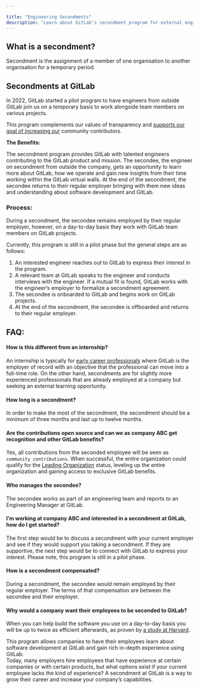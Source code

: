 ```yaml
---

title: "Engineering Secondments"
description: "Learn about GitLab's secondment program for external engineers."
---
```


<link rel="stylesheet" type="text/css" href="/stylesheets/biztech.css" />







## What is a secondment?

Secondment is the assignment of a member of one organisation to another organisation for a temporary period.

## Secondments at GitLab

In 2022, GitLab started a pilot program to have engineers from outside GitLab join us on a temporary basis to work alongside team members on various projects.

This program complements our values of transparency and [supports our goal of increasing our](/handbook/engineering/open-source/growth-strategy.html) community contributors. 

**The Benefits:**

The secondment program provides GitLab with talented engineers contributing to the GitLab product and mission. The secondee, the engineer on secondment from outside the company, gets an opportunity to learn more about GitLab, how we operate and gain new insights from their time working within the GitLab virtual walls. At the end of the secondment, the secondee returns to their regular employer bringing with them new ideas and understanding about software development and GitLab.

### Process:

During a secondment, the secondee remains employed by their regular employer, however, on a day-to-day basis they work with GitLab team members on GitLab projects.  

Currently, this program is still in a pilot phase but the general steps are as follows:


1. An interested engineer reaches out to GitLab to express their interest in the program.
2. A relevant team at GitLab speaks to the engineer and conducts interviews with the engineer. If a mutual fit is found, GitLab works with the engineer’s employer to formalize a secondment agreement.
3. The secondee is onboarded to GitLab and begins work on GitLab projects.
4. At the end of the secondment, the secondee is offboarded and returns to their regular employer. 

## FAQ:

#### How is this different from an internship?

An internship is typically for [early career professionals](/handbook/engineering/internships/#duration-and-timing) where GitLab is the employer of record with an objective that the professional can move into a full-time role. On the other hand, secondments are for slightly more experienced professionals that are already employed at a company but seeking an external learning opportunity.  

#### How long is a secondment?

In order to make the most of the secondment, the secondment should be a minimum of three months and last up to twelve months. 

#### Are the contributions open source and can we as company ABC get recognition and other GitLab benefits?

Yes, all contributions from the seconded employee will be seen as `community contributions`. When successful, the entire organization could qualify for the [Leading Organization](/handbook/engineering/workflow/code-review/#leading-organizations) status, leveling up the entire organization and gaining access to exclusive GitLab benefits. 

#### Who manages the secondee?

The secondee works as part of an engineering team and reports to an Engineering Manager at GitLab. 

#### I’m working at company ABC and interested in a secondment at GitLab, how do I get started?

The first step would be to discuss a secondment with your current employer and see if they would support you taking a secondment. If they are supportive, the next step would be to connect with GitLab to express your interest. Please note, this program is still in a pilot phase. 

#### How is a secondment compensated?

During a secondment, the secondee would remain employed by their regular employer. The terms of that compensation are between the secondee and their employer. 

#### Why would a company want their employees to be seconded to GitLab?

When you can help build the software you use on a day-to-day basis you will be up to twice as efficient afterwards, as proven by [a study at Harvard](https://www.hbs.edu/faculty/Pages/item.aspx?num=54809).


This program allows companies to have their employees learn about software development at GitLab and gain rich in-depth experience using GitLab.  
Today, many employers hire employees that have experience at certain companies or with certain products, but what options exist if your current employee lacks the kind of experience? A secondment at GitLab is a way to grow their career and increase your company’s capabilities. 


